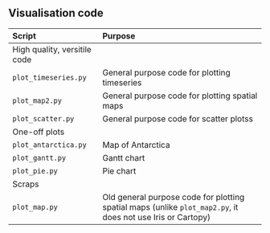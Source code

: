 ## Visualisation code ##

| Script | Purpose |
| :----- | :------ |
| High quality, versitile code | |
| `plot_timeseries.py` | General purpose code for plotting timeseries |
| `plot_map2.py`  |  General purpose code for plotting spatial maps |
| `plot_scatter.py` | General purpose code for scatter plotss |
| One-off plots | |
| `plot_antarctica.py` | Map of Antarctica |
| `plot_gantt.py` | Gantt chart |
| `plot_pie.py` | Pie chart |
| Scraps | |
| `plot_map.py`  | Old general purpose code for plotting spatial maps (unlike `plot_map2.py`, it does not use Iris or Cartopy) |